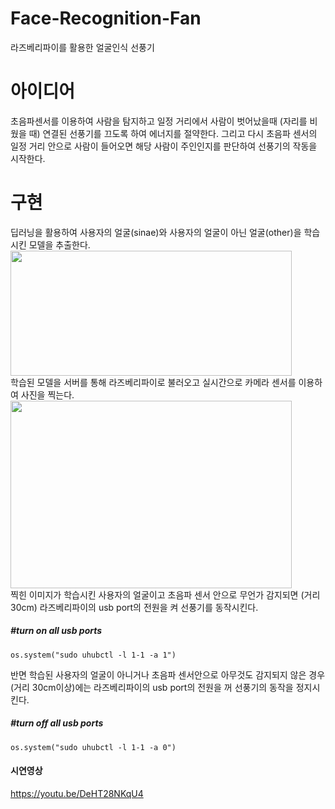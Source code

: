 # Face-Recognition-Fan
라즈베리파이를 활용한 얼굴인식 선풍기

# 아이디어
초음파센서를 이용하여 사람을 탐지하고 일정 거리에서 사람이 벗어났을때 (자리를 비웠을 때) 연결된 선풍기를 끄도록 하여 에너지를 절약한다. 그리고 다시 초음파 센서의 일정 거리 안으로 사람이 들어오면 해당 사람이 주인인지를 판단하여 선풍기의 작동을 시작한다.

# 구현
딥러닝을 활용하여 사용자의 얼굴(sinae)와 사용자의 얼굴이 아닌 얼굴(other)을 학습시킨 모델을 추출한다. 
<img src="https://user-images.githubusercontent.com/49273782/167986397-64a1a2c3-3c24-4039-8cf8-028499e9a962.png" width="450px" height="200px"></img>   
학습된 모델을 서버를 통해 라즈베리파이로 불러오고 실시간으로 카메라 센서를 이용하여 사진을 찍는다.   
<img src="https://user-images.githubusercontent.com/49273782/167986365-dcab65ef-0235-4564-8e1a-04d659726052.png" width="450px" height="300px"></img>     
찍힌 이미지가 학습시킨 사용자의 얼굴이고 초음파 센서 안으로 무언가 감지되면 (거리 30cm) 라즈베리파이의 usb port의 전원을 켜 선풍기를 동작시킨다.   
##### #turn on all usb ports     
<pre><code>os.system("sudo uhubctl -l 1-1 -a 1")</code></pre>   
   
반면 학습된 사용자의 얼굴이 아니거나 초음파 센서안으로 아무것도 감지되지 않은 경우(거리 30cm이상)에는 라즈베리파이의 usb port의 전원을 꺼 선풍기의 동작을 정지시킨다.    
##### #turn off all usb ports     
<pre><code>os.system("sudo uhubctl -l 1-1 -a 0")</code></pre>  

#### 시연영상    
<https://youtu.be/DeHT28NKqU4>

